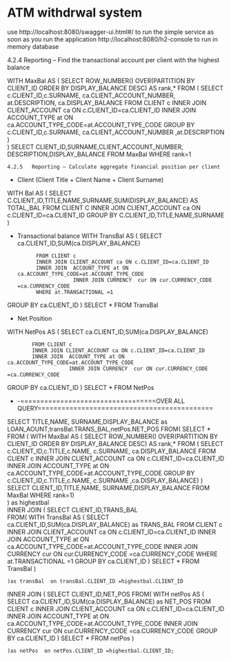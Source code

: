 # ATM withdrwal system
use http://localhost:8080/swagger-ui.html#/ to run the simple service as soon as you run the application
http://localhost:8080/h2-console to run in memory database



   4.2.4	Reporting – Find the transactional account per client with the highest balance

 WITH MaxBal AS (
SELECT ROW_NUMBER() OVER(PARTITION BY CLIENT_ID ORDER BY DISPLAY_BALANCE  DESC) AS rank,*
		FROM  (	
		        SELECT c.CLIENT_ID,c.SURNAME, 
					   ca.CLIENT_ACCOUNT_NUMBER,
					   at.DESCRIPTION,
					   ca.DISPLAY_BALANCE 
				FROM CLIENT c
				INNER JOIN CLIENT_ACCOUNT ca ON c.CLIENT_ID=ca.CLIENT_ID
				INNER JOIN  ACCOUNT_TYPE at ON  ca.ACCOUNT_TYPE_CODE=at.ACCOUNT_TYPE_CODE
				GROUP BY c.CLIENT_ID,c.SURNAME, ca.CLIENT_ACCOUNT_NUMBER ,at.DESCRIPTION
                       )  
)
SELECT  CLIENT_ID,SURNAME,CLIENT_ACCOUNT_NUMBER, DESCRIPTION,DISPLAY_BALANCE 
FROM MaxBal
WHERE rank=1


	4.2.5	Reporting – Calculate aggregate financial position per client

* Client (Client Title + Client Name + Client Surname)

 WITH Bal AS (
   SELECT C.CLIENT_ID,TITLE,NAME,SURNAME,SUM(DISPLAY_BALANCE) AS TOTAL_BAL
			FROM CLIENT  C
			INNER JOIN CLIENT_ACCOUNT ca ON c.CLIENT_ID=ca.CLIENT_ID
 GROUP BY  C.CLIENT_ID,TITLE,NAME,SURNAME
)  

* Transactional balance
 WITH TransBal AS (
SELECT ca.CLIENT_ID,SUM(ca.DISPLAY_BALANCE)

			FROM CLIENT c
			INNER JOIN CLIENT_ACCOUNT ca ON c.CLIENT_ID=ca.CLIENT_ID
			INNER JOIN  ACCOUNT_TYPE at ON  ca.ACCOUNT_TYPE_CODE=at.ACCOUNT_TYPE_CODE
                        INNER JOIN CURRENCY  cur ON cur.CURRENCY_CODE =ca.CURRENCY_CODE
			WHERE at.TRANSACTIONAL =1
GROUP BY ca.CLIENT_ID
) SELECT * FROM TransBal 

* Net Position 

 WITH NetPos AS (
SELECT ca.CLIENT_ID,SUM(ca.DISPLAY_BALANCE)

			FROM CLIENT c
			INNER JOIN CLIENT_ACCOUNT ca ON c.CLIENT_ID=ca.CLIENT_ID
			INNER JOIN  ACCOUNT_TYPE at ON  ca.ACCOUNT_TYPE_CODE=at.ACCOUNT_TYPE_CODE
                        INNER JOIN CURRENCY  cur ON cur.CURRENCY_CODE =ca.CURRENCY_CODE
GROUP BY ca.CLIENT_ID
) SELECT * FROM NetPos 


* -==================================OVER ALL QUERY============================================


SELECT TITLE,NAME, SURNAME,DISPLAY_BALANCE as LOAN_AOUNT,transBal.TRANS_BAL,netPos.NET_POS
FROM(
		SELECT * FROM (
		WITH MaxBal AS ( SELECT ROW_NUMBER() OVER(PARTITION BY CLIENT_ID ORDER BY DISPLAY_BALANCE DESC) AS rank,* FROM ( SELECT c.CLIENT_ID,c.TITLE,c.NAME, c.SURNAME,  ca.DISPLAY_BALANCE 
		FROM CLIENT c 
		INNER JOIN CLIENT_ACCOUNT ca ON c.CLIENT_ID=ca.CLIENT_ID INNER JOIN ACCOUNT_TYPE at ON ca.ACCOUNT_TYPE_CODE=at.ACCOUNT_TYPE_CODE 
		GROUP BY c.CLIENT_ID,c.TITLE,c.NAME, c.SURNAME ,ca.DISPLAY_BALANCE)
		) SELECT CLIENT_ID,TITLE,NAME, SURNAME,DISPLAY_BALANCE FROM MaxBal WHERE rank=1)  
) as highestbal  
INNER JOIN  ( 
			SELECT CLIENT_ID,TRANS_BAL   
			FROM(
				WITH TransBal AS ( SELECT ca.CLIENT_ID,SUM(ca.DISPLAY_BALANCE) as TRANS_BAL
					FROM CLIENT c
					INNER JOIN CLIENT_ACCOUNT ca ON c.CLIENT_ID=ca.CLIENT_ID
					INNER JOIN  ACCOUNT_TYPE at ON  ca.ACCOUNT_TYPE_CODE=at.ACCOUNT_TYPE_CODE
								  INNER JOIN CURRENCY  cur ON cur.CURRENCY_CODE =ca.CURRENCY_CODE
					WHERE at.TRANSACTIONAL =1
				GROUP BY ca.CLIENT_ID ) SELECT * FROM TransBal
					)
	  
	)as transBal  on transBal.CLIENT_ID =highestbal.CLIENT_ID
	
INNER JOIN  ( 
			SELECT CLIENT_ID,NET_POS
			FROM(
				WITH netPos AS ( SELECT ca.CLIENT_ID,SUM(ca.DISPLAY_BALANCE) as NET_POS
					FROM CLIENT c
					INNER JOIN CLIENT_ACCOUNT ca ON c.CLIENT_ID=ca.CLIENT_ID
					INNER JOIN  ACCOUNT_TYPE at ON  ca.ACCOUNT_TYPE_CODE=at.ACCOUNT_TYPE_CODE
								  INNER JOIN CURRENCY  cur ON cur.CURRENCY_CODE =ca.CURRENCY_CODE
				GROUP BY ca.CLIENT_ID ) SELECT * FROM netPos
					)
	  
	)as netPos  on netPos.CLIENT_ID =highestbal.CLIENT_ID;

